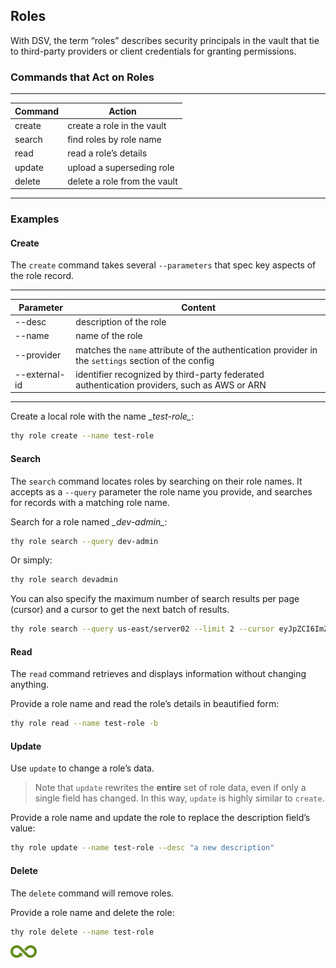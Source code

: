 ﻿[title]: # (Roles)
[tags]: # (DevOps Secrets Vault,DSV,)
[priority]: # (1830)

## Roles

With DSV, the term “roles” describes security principals in the vault that tie to third-party providers or client credentials for granting permissions.

### Commands that Act on Roles
  
---
  
| Command | Action |
| ----- | ----- |
| create | create a role in the vault |
| search | find roles by role name |
| read | read a role’s details |
| update | upload a superseding role |
| delete | delete a role from the vault |
  
---
  
### Examples

#### Create

The `create` command takes several `--parameters` that spec key aspects of the role record.
  
---
  
| Parameter | Content |
| ----- | ----- |
| --desc | description of the role |
| --name | name of the role |
| --provider | matches the `name` attribute of the authentication provider in the `settings` section of the config |
| --external-id | identifier recognized by third-party federated authentication providers, such as AWS or ARN |
  
---
  
Create a local role with the name *\_test-role\_*:

```bash
thy role create --name test-role
```

#### Search

The `search` command locates roles by searching on their role names. It accepts as a `--query` parameter the role name you provide, and searches for records with a matching role name.

Search for a role named *\_dev-admin\_*:

```bash
thy role search --query dev-admin
```

Or simply:

```bash
thy role search devadmin
```

You can also specify the maximum number of search results per page (cursor) and a cursor to get the next batch of results.

```bash
thy role search --query us-east/server02 --limit 2 --cursor eyJpZCI6ImZmZjZjODUxTJ2ZXJzaW9uIjo50IiwidHiJ9
```

#### Read

The `read` command retrieves and displays information without changing anything.

Provide a role name and read the role’s details in beautified form:

```bash
thy role read --name test-role -b
```

#### Update

Use `update` to change a role’s data.

>Note that `update` rewrites the **entire** set of role data, even if only a single field has changed. In this way, `update` is highly similar to `create`.

Provide a role name and update the role to replace the description field’s value:

```bash
thy role update --name test-role --desc "a new description"
```

#### Delete

The `delete` command will remove roles.

Provide a role name and delete the role:

```bash
thy role delete --name test-role
```

![Article End](../dsv-bug.png)

  


